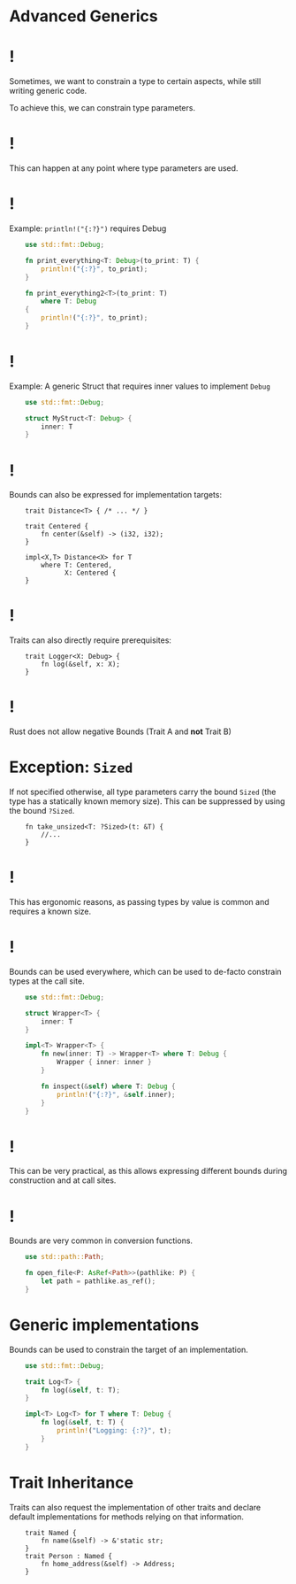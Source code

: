 # Advanced Generics

!
=

Sometimes, we want to constrain a type to certain aspects, while still
writing generic code.

To achieve this, we can constrain type parameters.

!
=

This can happen at any point where type parameters are used.

!
=

Example: `println!("{:?}")` requires Debug

```rust
    use std::fmt::Debug;

    fn print_everything<T: Debug>(to_print: T) {
        println!("{:?}", to_print);
    }

    fn print_everything2<T>(to_print: T)
        where T: Debug
    {
        println!("{:?}", to_print);
    }
```
!
=

Example: A generic Struct that requires inner values to implement
`Debug`
```rust
    use std::fmt::Debug;

    struct MyStruct<T: Debug> {
        inner: T
    }
```
!
=

Bounds can also be expressed for implementation targets:
```rust,ignore,does_not_compile
    trait Distance<T> { /* ... */ }

    trait Centered {
        fn center(&self) -> (i32, i32);
    }

    impl<X,T> Distance<X> for T
        where T: Centered,
              X: Centered {
    }
```
!
=

Traits can also directly require prerequisites:
```rust,ignore,does_not_compile
    trait Logger<X: Debug> {
        fn log(&self, x: X);
    }
```
!
=

Rust does not allow negative Bounds (Trait A and **not** Trait B)

Exception: `Sized`
==================

If not specified otherwise, all type parameters carry the bound `Sized`
(the type has a statically known memory size). This can be suppressed by
using the bound `?Sized`.
```rust,ignore,does_not_compile
    fn take_unsized<T: ?Sized>(t: &T) {
        //...
    }
```
!
=

This has ergonomic reasons, as passing types by value is common and
requires a known size.

!
=

Bounds can be used everywhere, which can be used to de-facto constrain
types at the call site.

```rust
    use std::fmt::Debug;

    struct Wrapper<T> {
        inner: T
    }

    impl<T> Wrapper<T> {
        fn new(inner: T) -> Wrapper<T> where T: Debug {
            Wrapper { inner: inner }
        }

        fn inspect(&self) where T: Debug {
            println!("{:?}", &self.inner);
        }
    }
```
!
=

This can be very practical, as this allows expressing different bounds
during construction and at call sites.

!
=

Bounds are very common in conversion functions.
```rust
    use std::path::Path;

    fn open_file<P: AsRef<Path>>(pathlike: P) {
        let path = pathlike.as_ref();
    }
```
Generic implementations
=======================

Bounds can be used to constrain the target of an implementation.
```rust
    use std::fmt::Debug;

    trait Log<T> {
        fn log(&self, t: T);
    }

    impl<T> Log<T> for T where T: Debug {
        fn log(&self, t: T) {
            println!("Logging: {:?}", t);
        }
    }
```
Trait Inheritance
=================

Traits can also request the implementation of other traits and declare
default implementations for methods relying on that information.

```rust,ignore
    trait Named {
        fn name(&self) -> &'static str;
    }
    trait Person : Named {
        fn home_address(&self) -> Address;
    }
```
